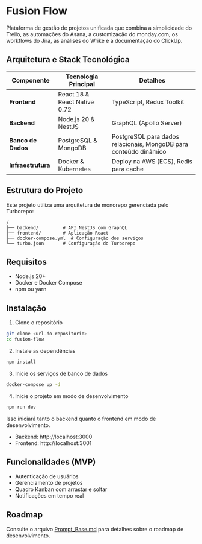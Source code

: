 # Fusion Flow

Plataforma de gestão de projetos unificada que combina a simplicidade do Trello, as automações do Asana, a customização do monday.com, os workflows do Jira, as análises do Wrike e a documentação do ClickUp.

## Arquitetura e Stack Tecnológica

| Componente      | Tecnologia Principal        | Detalhes                               |
|-----------------|-----------------------------|----------------------------------------|
| **Frontend**    | React 18 & React Native 0.72| TypeScript, Redux Toolkit              |
| **Backend**     | Node.js 20 & NestJS         | GraphQL (Apollo Server)                |
| **Banco de Dados**| PostgreSQL & MongoDB        | PostgreSQL para dados relacionais, MongoDB para conteúdo dinâmico |
| **Infraestrutura**| Docker & Kubernetes         | Deploy na AWS (ECS), Redis para cache  |

## Estrutura do Projeto

Este projeto utiliza uma arquitetura de monorepo gerenciada pelo Turborepo:

```
/
├── backend/         # API NestJS com GraphQL
├── frontend/        # Aplicação React
├── docker-compose.yml  # Configuração dos serviços
└── turbo.json       # Configuração do Turborepo
```

## Requisitos

- Node.js 20+
- Docker e Docker Compose
- npm ou yarn

## Instalação

1. Clone o repositório

```bash
git clone <url-do-repositorio>
cd fusion-flow
```

2. Instale as dependências

```bash
npm install
```

3. Inicie os serviços de banco de dados

```bash
docker-compose up -d
```

4. Inicie o projeto em modo de desenvolvimento

```bash
npm run dev
```

Isso iniciará tanto o backend quanto o frontend em modo de desenvolvimento.

- Backend: http://localhost:3000
- Frontend: http://localhost:3001

## Funcionalidades (MVP)

- Autenticação de usuários
- Gerenciamento de projetos
- Quadro Kanban com arrastar e soltar
- Notificações em tempo real

## Roadmap

Consulte o arquivo [Prompt_Base.md](./Prompt_Base.md) para detalhes sobre o roadmap de desenvolvimento.